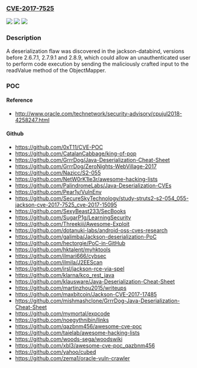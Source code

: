 ### [CVE-2017-7525](https://cve.mitre.org/cgi-bin/cvename.cgi?name=CVE-2017-7525)
![](https://img.shields.io/static/v1?label=Product&message=jackson-databind&color=blue)
![](https://img.shields.io/static/v1?label=Version&message=n%2Fa&color=blue)
![](https://img.shields.io/static/v1?label=Vulnerability&message=CWE-184&color=brighgreen)

### Description

A deserialization flaw was discovered in the jackson-databind, versions before 2.6.7.1, 2.7.9.1 and 2.8.9, which could allow an unauthenticated user to perform code execution by sending the maliciously crafted input to the readValue method of the ObjectMapper.

### POC

#### Reference
- http://www.oracle.com/technetwork/security-advisory/cpujul2018-4258247.html

#### Github
- https://github.com/0xT11/CVE-POC
- https://github.com/CatalanCabbage/king-of-pop
- https://github.com/GrrrDog/Java-Deserialization-Cheat-Sheet
- https://github.com/GrrrDog/ZeroNights-WebVillage-2017
- https://github.com/Nazicc/S2-055
- https://github.com/NetW0rK1le3r/awesome-hacking-lists
- https://github.com/PalindromeLabs/Java-Deserialization-CVEs
- https://github.com/Pear1y/VulnEnv
- https://github.com/SecureSkyTechnology/study-struts2-s2-054_055-jackson-cve-2017-7525_cve-2017-15095
- https://github.com/SexyBeast233/SecBooks
- https://github.com/SugarP1g/LearningSecurity
- https://github.com/Threekiii/Awesome-Exploit
- https://github.com/dotanuki-labs/android-oss-cves-research
- https://github.com/galimba/Jackson-deserialization-PoC
- https://github.com/hectorgie/PoC-in-GitHub
- https://github.com/hktalent/myhktools
- https://github.com/ilmari666/cybsec
- https://github.com/ilmila/J2EEScan
- https://github.com/irsl/jackson-rce-via-spel
- https://github.com/klarna/kco_rest_java
- https://github.com/klausware/Java-Deserialization-Cheat-Sheet
- https://github.com/martinzhou2015/writeups
- https://github.com/maxbitcoin/Jackson-CVE-2017-17485
- https://github.com/mishmashclone/GrrrDog-Java-Deserialization-Cheat-Sheet
- https://github.com/mymortal/expcode
- https://github.com/noegythnibin/links
- https://github.com/qazbnm456/awesome-cve-poc
- https://github.com/taielab/awesome-hacking-lists
- https://github.com/woods-sega/woodswiki
- https://github.com/xbl3/awesome-cve-poc_qazbnm456
- https://github.com/yahoo/cubed
- https://github.com/zema1/oracle-vuln-crawler

